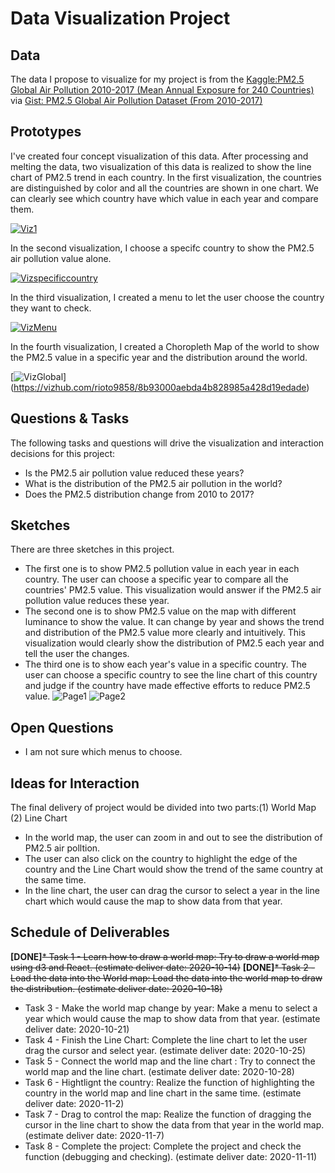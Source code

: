 # Data Visualization Project

## Data

The data I propose to visualize for my project is from the [Kaggle:PM2.5 Global Air Pollution 2010-2017 (Mean Annual Exposure for 240 Countries)](https://www.kaggle.com/kweinmeister/pm25-global-air-pollution-20102017) via  [Gist: PM2.5 Global Air Pollution Dataset (From 2010-2017)](https://gist.github.com/rioto9858/169d0de7a0e01e996ece1be53b1b79b9)

## Prototypes

I've created four concept visualization of this data. After processing and melting the data, two visualization of this data is realized to show the line chart of PM2.5 trend in each country.
In the first visualization, the countries are distinguished by color and all the countries are shown in one chart. We can clearly see which country have which value in each year and compare them.

[![Viz1](https://user-images.githubusercontent.com/49369552/94346090-5c13df80-fff8-11ea-9190-8db518ded736.png)](https://vizhub.com/rioto9858/b2a7232644da4eb18c2fb6ed690ef5b9)

In the second visualization, I choose a specifc country to show the PM2.5 air pollution value alone.

[![Vizspecificcountry](https://user-images.githubusercontent.com/49369552/94346277-7e5a2d00-fff9-11ea-9af3-62bef204e1b3.png)](https://vizhub.com/rioto9858/2d180c90d21148f9a241ffa110670845)

In the third visualization, I created a menu to let the user choose the country they want to check.

[![VizMenu](https://user-images.githubusercontent.com/49369552/95296371-ae4dcf80-0846-11eb-91f7-dabfee2f21f2.png)](https://vizhub.com/rioto9858/ecaaddfb735345189bd28722a3167731)

In the fourth visualization, I created a Choropleth Map of the world to show the PM2.5 value in a specific year and the distribution around the world.

[![VizGlobal](https://user-images.githubusercontent.com/49369552/95713455-94d8c900-0c34-11eb-9010-f0df4fce0599.png)]
(https://vizhub.com/rioto9858/8b93000aebda4b828985a428d19edade)

## Questions & Tasks

The following tasks and questions will drive the visualization and interaction decisions for this project:

 * Is the PM2.5 air pollution value reduced these years?
 * What is the distribution of the PM2.5 air pollution in the world? 
 * Does the PM2.5 distribution change from 2010 to 2017?

## Sketches

There are three sketches in this project.
* The first one is to show PM2.5 pollution value in each year in each country. The user can choose a specific year to compare all the countries' PM2.5 value. This visualization would answer if the PM2.5 air pollution value reduces these year.
* The second one is to show PM2.5 value on the map with different luminance to show the value. It can change by year and shows the trend and distribution of the PM2.5 value more clearly and intuitively. This visualization would clearly show the distribution of PM2.5 each year and tell the user the changes.
* The third one is to show each year's value in a specific country. The user can choose a specific country to see the line chart of this country and judge if the country have made effective efforts to reduce PM2.5 value.
![Page1](https://user-images.githubusercontent.com/49369552/94345692-caa36e00-fff5-11ea-8726-27dab6693e54.jpg)
![Page2](https://user-images.githubusercontent.com/49369552/94345964-6e414e00-fff7-11ea-8fc9-2d728157a3b5.jpg)

## Open Questions

* I am not sure which menus to choose.

## Ideas for Interaction

The final delivery of project would be divided into two parts:(1) World Map (2) Line Chart
* In the world map, the user can zoom in and out to see the distribution of PM2.5 air polltion.
* The user can also click on the country to highlight the edge of the country and the Line Chart would show the trend of the same country at the same time.
* In the line chart, the user can drag the cursor to select a year in the line chart which would cause the map to show data from that year.

## Schedule of Deliverables
      
**[DONE]**~~* Task 1 - Learn how to draw a world map: Try to draw a world map using d3 and React.  (estimate deliver date: 2020-10-14)~~
**[DONE]**~~* Task 2 - Load the data into the World map: Load the data into the world map to draw the distribution.  (estimate deliver date: 2020-10-18)~~  
* Task 3 - Make the world map change by year: Make a menu to select a year which would cause the map to show data from that year.  (estimate deliver date: 2020-10-21)  
* Task 4 - Finish the Line Chart: Complete the line chart to let the user drag the cursor and select year.  (estimate deliver date: 2020-10-25)  
* Task 5 - Connect the world map and the line chart : Try to connect the world map and the line chart.  (estimate deliver date: 2020-10-28)  
* Task 6 - Hightlignt the country: Realize the function of highlighting the country in the world map and line chart in the same time. (estimate deliver date: 2020-11-2)   
* Task 7 - Drag to control the map: Realize the function of dragging the cursor in the line chart to show the data from that year in the world map.  (estimate deliver date: 2020-11-7)   
* Task 8 - Complete the project: Complete the project and check the function (debugging and checking).  (estimate deliver date: 2020-11-11)  

